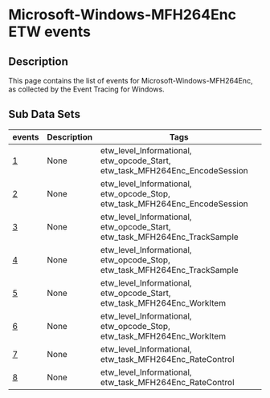 # Microsoft-Windows-MFH264Enc ETW events

## Description
This page contains the list of events for Microsoft-Windows-MFH264Enc, as collected by the Event Tracing for Windows.

## Sub Data Sets
|events|Description|Tags|
|---|---|---|
|[1](events/event-1.md)|None|etw_level_Informational, etw_opcode_Start, etw_task_MFH264Enc_EncodeSession|
|[2](events/event-2.md)|None|etw_level_Informational, etw_opcode_Stop, etw_task_MFH264Enc_EncodeSession|
|[3](events/event-3.md)|None|etw_level_Informational, etw_opcode_Start, etw_task_MFH264Enc_TrackSample|
|[4](events/event-4.md)|None|etw_level_Informational, etw_opcode_Stop, etw_task_MFH264Enc_TrackSample|
|[5](events/event-5.md)|None|etw_level_Informational, etw_opcode_Start, etw_task_MFH264Enc_WorkItem|
|[6](events/event-6.md)|None|etw_level_Informational, etw_opcode_Stop, etw_task_MFH264Enc_WorkItem|
|[7](events/event-7.md)|None|etw_level_Informational, etw_task_MFH264Enc_RateControl|
|[8](events/event-8.md)|None|etw_level_Informational, etw_task_MFH264Enc_RateControl|
